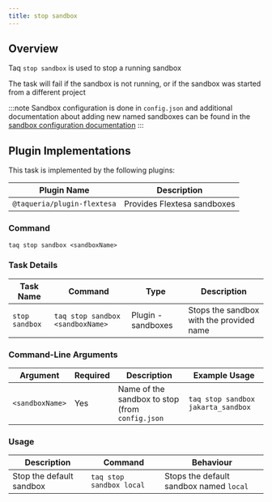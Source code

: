 ```yaml
---
title: stop sandbox
---
```


## Overview

Taq `stop sandbox` is used to stop a running sandbox

The task will fail if the sandbox is not running, or if the sandbox was started from a different project

:::note
Sandbox configuration is done in `config.json` and additional documentation about adding new named sandboxes can be found in the [sandbox configuration documentation](/docs/config/sandbox-config)
:::

## Plugin Implementations

This task is implemented by the following plugins:

| Plugin Name                  | Description                       |
| ---------------------------- | --------------------------------- |
| `@taqueria/plugin-flextesa`  | Provides Flextesa sandboxes       |

### Command

```shell
taq stop sandbox <sandboxName>
```

### Task Details

| Task Name        | Command                          | Type                | Description                                           | 
| ---------------- | -------------------------------- | ------------------- | ----------------------------------------------------- |
| `stop sandbox`   | `taq stop sandbox <sandboxName>` |  Plugin - sandboxes | Stops the sandbox with the provided name              |

### Command-Line Arguments

| Argument          | Required | Description                                            | Example Usage                                         |
| ----------------- | -------- | ------------------------------------------------------ | ----------------------------------------------------- |
| `<sandboxName>`   | Yes      | Name of the sandbox to stop (from `config.json`        | `taq stop sandbox jakarta_sandbox`                    |

### Usage

| Description                               | Command                            | Behaviour                                                                     |
| ----------------------------------------- | ---------------------------------- | ----------------------------------------------------------------------------- |
| Stop the default sandbox                  | `taq stop sandbox local`           | Stops the default sandbox named `local`                                       |

